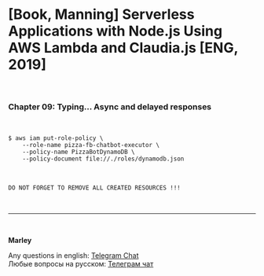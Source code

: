 # [Book, Manning] Serverless Applications with Node.js Using AWS Lambda and Claudia.js [ENG, 2019]

<br/>

### Chapter 09: Typing... Async and delayed responses

<br/>

```
$ aws iam put-role-policy \
    --role-name pizza-fb-chatbot-executor \
    --policy-name PizzaBotDynamoDB \
    --policy-document file://./roles/dynamodb.json
```

<br/>

```
DO NOT FORGET TO REMOVE ALL CREATED RESOURCES !!!
```

<br/>

---

<br/>

**Marley**

Any questions in english: <a href="https://jsdev.org/chat/">Telegram Chat</a>  
Любые вопросы на русском: <a href="https://jsdev.ru/chat/">Телеграм чат</a>
